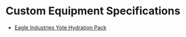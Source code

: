 Custom Equipment Specifications
================================
* [Eagle Industries Yote Hydration Pack](https://github.com/snow/custom_equipment_specs/blob/master/EI_yote.md)